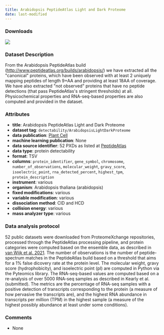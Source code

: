 ```yaml
---
title: Arabidopsis PeptideAtlas Light and Dark Proteome
date: last-modified
---
```

### Downloads
[![](https://img.shields.io/badge/download-training%20dataset-205380?style=flat-square)](http://www.peptideatlas.org/builds/arabidopsis/light_and_dark_protein_list.tsv)<br>

### Dataset Description
From the Arabidopsis PeptideAtlas build (http://www.peptideatlas.org/builds/arabidopsis/)
we have extracted all the "canonical" proteins, which have been observed with at least 2
uniquely mapping peptides of length 9+AA and providing at least 18AA of coverage. We have
also extracted "not observed" proteins that have no peptide detections (that pass
PeptideAtlas's stringent thresholds) at all. Physicochemical properties and RNA-seq-based
properties are also computed and provided in the dataset.

### Attributes
- **title**: Arabidopsis PeptideAtlas Light and Dark Proteome
- **dataset tag**: `detectability/ArabidopsisLightDarkProteome`
- **data publication**: [Plant Cell](https://doi.org/10.1093/plcell/koab211)
- **machine learning publication**: None
- **data source identifier**: 52 PXDs as listed at [PeptideAtlas](https://db.systemsbiology.net/sbeams/cgi/PeptideAtlas/buildDetails?atlas_build_id=510)
- **data type**: protein detectability
- **format**: TSV
- **columns**: `protein_identifier`, `gene_symbol`, `chromosome`,
       `number_of_observations`, `molecular_weight`,
       `gravy_score`, `isoelectric_point`, `rna_detected_percent`,
	   `highest_tpm`, `protein_description`
- **instrument**: various
- **organism**: Arabidopsis thaliana (arabidopsis)
- **fixed modifications**: various
- **variable modification**: various
- **dissociation method**: CID and HCD
- **collision energy**: various
- **mass analyzer type**: various

### Data analysis protocol
52 public datasets were downloaded from ProteomeXchange repositories,
processed through the PeptideAtlas processing pipeline, and protein
categories were computed based on the ensemble data, as described in
[van Wijk et al. 2021](https://doi.org/10.1093/plcell/koab211).
The number of observations is the number of peptide-spectrum matches
in the PeptideAtlas build based on a threshold that aims for a 1%
false dicovery rate at the protein level. The molecular weight,
gravy score (hydrophobicity), and isoelectric point (pI) are
computed in Python via the Pyteomics library. The RNA-seq-based values
are computed based on a re-analysis of over 5000 RNA-seq samples as
described in Kearly et al. (submitted). The metrics are the percentage
of RNA-seq samples with a positive detection of transcripts
corresponding to the protein (a measure of how pervasive the transcripts are),
and the highest RNA abundance in transcripts per million (TPM) in the highest
sample (a measure of the highest possibly abundance at least under some
conditions).

### Comments
- None
